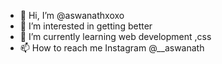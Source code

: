 - 👋 Hi, I’m @aswanathxoxo
- 👀 I’m interested in getting better
- 🌱 I’m currently learning web development ,css
- 📫 How to reach me Instagram @__aswanath

<!---
aswanathxoxo/aswanathxoxo is a ✨ special ✨ repository because its `README.md` (this file) appears on your GitHub profile.
You can click the Preview link to take a look at your changes.
--->

